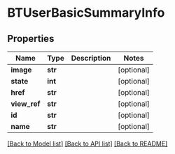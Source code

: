 # BTUserBasicSummaryInfo

## Properties
Name | Type | Description | Notes
------------ | ------------- | ------------- | -------------
**image** | **str** |  | [optional] 
**state** | **int** |  | [optional] 
**href** | **str** |  | [optional] 
**view_ref** | **str** |  | [optional] 
**id** | **str** |  | [optional] 
**name** | **str** |  | [optional] 

[[Back to Model list]](../README.md#documentation-for-models) [[Back to API list]](../README.md#documentation-for-api-endpoints) [[Back to README]](../README.md)


